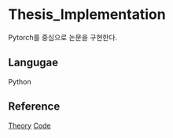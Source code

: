 # Thesis_Implementation
Pytorch를 중심으로 논문을 구현한다.

## Langugae
Python

## Reference
[Theory](https://medium.com/@msmapark2/fcn-%EB%85%BC%EB%AC%B8-%EB%A6%AC%EB%B7%B0-fully-convolutional-networks-for-semantic-segmentation-81f016d76204)
</a>
[Code](https://gaussian37.github.io/vision-segmentation-fcn/)
